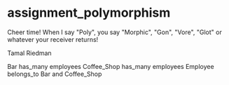 assignment_polymorphism
=======================

Cheer time! When I say "Poly", you say "Morphic", "Gon", "Vore", "Glot" or whatever your receiver returns!

Tamal Riedman

Bar has_many employees
Coffee_Shop has_many employees
Employee belongs_to Bar and Coffee_Shop